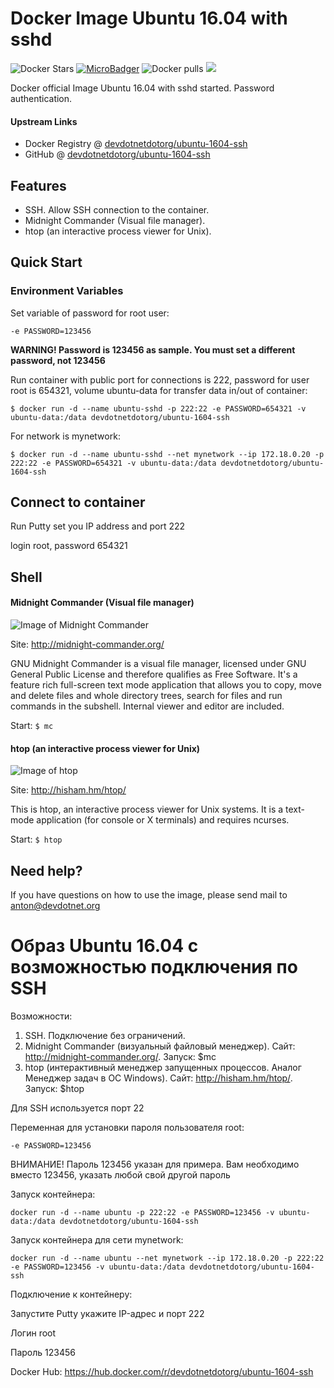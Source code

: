 # Docker Image Ubuntu 16.04 with sshd

![Docker Stars](https://img.shields.io/docker/stars/devdotnetdotorg/ubuntu-1604-ssh.svg?maxAge=2592000)
[![MicroBadger](https://images.microbadger.com/badges/image/devdotnetdotorg/ubuntu-1604-ssh.svg)](http://microbadger.com/images/devdotnetdotorg/ubuntu-1604-ssh)
![Docker pulls](https://img.shields.io/docker/pulls/devdotnetdotorg/ubuntu-1604-ssh.svg)
![](https://img.shields.io/github/last-commit/devdotnetdotorg/ubuntu-1604-ssh.svg?style=flat)

Docker official Image Ubuntu 16.04 with sshd started. Password authentication.

#### Upstream Links

* Docker Registry @ [devdotnetdotorg/ubuntu-1604-ssh](https://hub.docker.com/r/devdotnetdotorg/ubuntu-1604-ssh)
* GitHub @ [devdotnetdotorg/ubuntu-1604-ssh](https://github.com/devdotnetdotorg/ubuntu-1604-ssh)

## Features

* SSH. Allow SSH connection to the container.
* Midnight Commander (Visual file manager).
* htop (an interactive process viewer for Unix).

## Quick Start
 
### Environment Variables
 
Set variable of password for root user:

`-e PASSWORD=123456`

**WARNING! Password is 123456 as sample. You must set a different password, not 123456**

Run container with public port for connections is 222, password for user root is 654321, volume ubuntu-data for transfer data in/out of container:

`$ docker run -d --name ubuntu-sshd -p 222:22 -e PASSWORD=654321 -v ubuntu-data:/data devdotnetdotorg/ubuntu-1604-ssh`

For network is mynetwork:

`$ docker run -d --name ubuntu-sshd --net mynetwork --ip 172.18.0.20 -p 222:22 -e PASSWORD=654321 -v ubuntu-data:/data devdotnetdotorg/ubuntu-1604-ssh`

## Connect to container

Run Putty set you IP address and port 222

login root, password 654321

## Shell

#### Midnight Commander (Visual file manager)

![Image of Midnight Commander](https://raw.githubusercontent.com/devdotnetdotorg/ubuntu-1604-ssh/master/screenshots/scr1-ubuntu-1604-ssh.png)

Site: http://midnight-commander.org/

GNU Midnight Commander is a visual file manager, licensed under GNU General Public License and therefore qualifies as Free Software. It's a feature rich full-screen text mode application that allows you to copy, move and delete files and whole directory trees, search for files and run commands in the subshell. Internal viewer and editor are included.

Start: `$ mc`

#### htop (an interactive process viewer for Unix)

![Image of htop](http://hisham.hm/htop/htop-2.0.png)

Site: http://hisham.hm/htop/

This is htop, an interactive process viewer for Unix systems. It is a text-mode application (for console or X terminals) and requires ncurses.

Start: `$ htop`

## Need help?

If you have questions on how to use the image, please send mail to anton@devdotnet.org

>>>>
# Образ Ubuntu 16.04 с возможностью подключения по SSH

Возможности:
1) SSH. Подключение без ограничений.
2) Midnight Commander (визуальный файловый менеджер). Сайт: http://midnight-commander.org/. Запуск: $mc
3) htop (интерактивный менеджер запущенных процессов. Аналог Менеджер задач в ОС Windows). Сайт: http://hisham.hm/htop/. Запуск: $htop

Для SSH используется порт 22

Переменная для установки пароля пользователя root:

`-e PASSWORD=123456`

ВНИМАНИЕ! Пароль 123456 указан для примера. Вам необходимо вместо 123456, указать любой свой другой пароль

Запуск контейнера:

`docker run -d --name ubuntu -p 222:22 -e PASSWORD=123456 -v ubuntu-data:/data devdotnetdotorg/ubuntu-1604-ssh`

Запуск контейнера для сети mynetwork:

`docker run -d --name ubuntu --net mynetwork --ip 172.18.0.20 -p 222:22 -e PASSWORD=123456 -v ubuntu-data:/data devdotnetdotorg/ubuntu-1604-ssh`

Подключение к контейнеру:

Запустите Putty укажите IP-адрес и порт 222

Логин root

Пароль 123456

Docker Hub: https://hub.docker.com/r/devdotnetdotorg/ubuntu-1604-ssh
